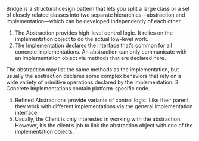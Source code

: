 Bridge is a structural design pattern that lets you split a large class or a set of closely related classes into two separate hierarchies—abstraction and implementation—which can be developed independently of each other.


1. The Abstraction provides high-level control logic. It relies on the implementation object to do the actual low-level work.
2. The Implementation declares the interface that’s common for all concrete implementations. An abstraction can only communicate with an implementation object via methods that are declared here.

The abstraction may list the same methods as the implementation, but usually the abstraction declares some complex behaviors that rely on a wide variety of primitive operations declared by the implementation.
3. Concrete Implementations contain platform-specific code.

4. Refined Abstractions provide variants of control logic. Like their parent, they work with different implementations via the general implementation interface.
5. Usually, the Client is only interested in working with the abstraction. However, it’s the client’s job to link the abstraction object with one of the implementation objects.